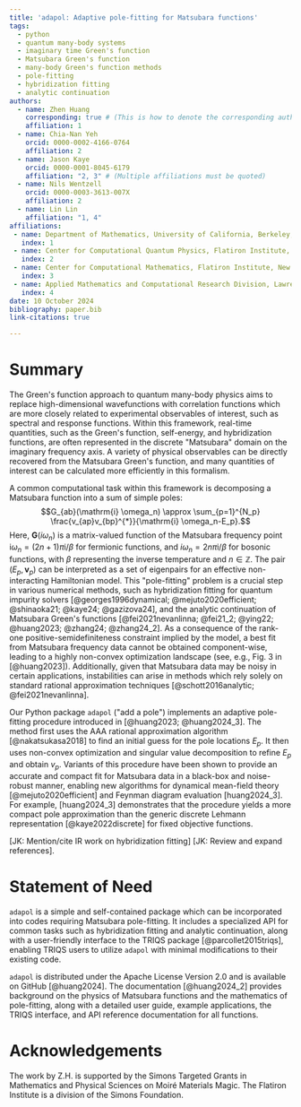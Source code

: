 ```yaml
---
title: 'adapol: Adaptive pole-fitting for Matsubara functions'
tags:
  - python
  - quantum many-body systems
  - imaginary time Green's function
  - Matsubara Green's function
  - many-body Green's function methods
  - pole-fitting
  - hybridization fitting
  - analytic continuation
authors:
  - name: Zhen Huang
    corresponding: true # (This is how to denote the corresponding author)
    affiliation: 1
  - name: Chia-Nan Yeh
    orcid: 0000-0002-4166-0764
    affiliation: 2
  - name: Jason Kaye
    orcid: 0000-0001-8045-6179
    affiliation: "2, 3" # (Multiple affiliations must be quoted)
  - name: Nils Wentzell
    orcid: 0000-0003-3613-007X
    affiliation: 2
  - name: Lin Lin
    affiliation: "1, 4"
affiliations:
 - name: Department of Mathematics, University of California, Berkeley, CA 94720, USA
   index: 1
 - name: Center for Computational Quantum Physics, Flatiron Institute, New York, NY 10010, USA
   index: 2
 - name: Center for Computational Mathematics, Flatiron Institute, New York, NY 10010, USA
   index: 3
 - name: Applied Mathematics and Computational Research Division, Lawrence Berkeley National Laboratory, Berkeley, CA 94720, USA
   index: 4
date: 10 October 2024
bibliography: paper.bib
link-citations: true

---
```


# Summary

The Green's function approach to quantum many-body physics aims to replace high-dimensional wavefunctions with correlation functions which are more closely related to experimental observables of interest, such as spectral and response functions.
Within this framework, real-time quantities, such as the Green's function, self-energy, and hybridization functions, are often represented in the discrete "Matsubara" domain on the imaginary frequency axis. A variety of physical observables can be directly recovered from the Matsubara Green's function, and many quantities of interest can be calculated more efficiently in this formalism.

A common computational task within this framework is decomposing a Matsubara function into a sum of simple poles:
$$G_{ab}(\mathrm{i} \omega_n) \approx \sum_{p=1}^{N_p} \frac{v_{ap}v_{bp}^{*}}{\mathrm{i} \omega_n-E_p}.$$
Here, $\mathbf{G}(i\omega_{n})$ is a matrix-valued function of the Matsubara frequency point $\mathrm i \omega_n = (2n+1) \pi\mathrm{i} / \beta$ for fermionic functions, and $i \omega_n = 2 n \pi\mathrm{i} / \beta$ for bosonic functions, with $\beta$ representing the inverse temperature and $n \in \mathbb{Z}$. The pair $(E_p,\mathbf{v}_p)$ can be interpreted as a set of eigenpairs for an effective non-interacting Hamiltonian model.
This "pole-fitting" problem is a crucial step in various numerical methods, such as hybridization fitting for quantum impurity solvers [@georges1996dynamical; @mejuto2020efficient; @shinaoka21; @kaye24; @gazizova24], and the analytic continuation of Matsubara Green's functions [@fei2021nevanlinna; @fei21_2; @ying22; @huang2023; @zhang24; @zhang24_2].
As a consequence of the rank-one positive-semidefiniteness constraint implied by the model, a best fit from Matsubara frequency data cannot be obtained component-wise, leading to a highly non-convex optimization landscape (see, e.g., Fig. 3 in [@huang2023]). Additionally, given that Matsubara data may be noisy in certain applications, instabilities can arise in methods which rely solely on standard rational approximation techniques [@schott2016analytic; @fei2021nevanlinna].

Our Python package `adapol` ("add a pole") implements an adaptive pole-fitting procedure introduced in [@huang2023; @huang2024_3].
The method first uses the AAA rational approximation algorithm [@nakatsukasa2018] to find an initial guess for the pole locations $E_p$. It then uses non-convex optimization and singular value decomposition to refine $E_p$ and obtain $v_p$.
Variants of this procedure have been shown to provide an accurate and compact fit for Matsubara data in a black-box and noise-robust manner, enabling new algorithms for dynamical mean-field theory [@mejuto2020efficient] and Feynman diagram evaluation [huang2024_3]. For example, [huang2024_3] demonstrates that the procedure yields a more compact pole approximation than the generic discrete Lehmann representation [@kaye2022discrete] for fixed objective functions. 

[JK: Mention/cite IR work on hybridization fitting] [JK: Review and expand references].

# Statement of Need

`adapol` is a simple and self-contained package which can be incorporated into codes requiring Matsubara pole-fitting. It includes a specialized API for common tasks such as hybridization fitting and analytic continuation, along with a user-friendly interface to the TRIQS package [@parcollet2015triqs], enabling TRIQS users to utilize `adapol` with minimal modifications to their existing code.

`adapol` is distributed under the Apache License Version 2.0 and is available on GitHub [@huang2024]. The documentation [@huang2024_2] provides background on the physics of Matsubara functions and the mathematics of pole-fitting, along with a detailed user guide, example applications, the TRIQS interface, and API reference documentation for all functions.

# Acknowledgements

The work by Z.H. is supported by the Simons Targeted Grants in Mathematics and Physical Sciences on Moiré Materials Magic. The Flatiron Institute is a division of the Simons Foundation.
